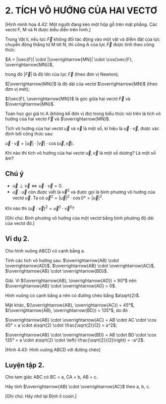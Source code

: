 # 2. TÍCH VÔ HƯỚNG CỦA HAI VECTƠ

[Hình minh họa 4.42: Một người đang kéo một hộp gỗ trên mặt phẳng. Các vectơ F, M và N được biểu diễn trên hình.]

Trong Vật lí, nếu lực $\vec{F}$ không đối tác động vào một vật và điểm đặt của lực chuyển động thẳng từ M tới N, thì công A của lực $\vec{F}$ được tính theo công thức:

$A = |\vec{F}| \cdot |\overrightarrow{MN}| \cdot \cos(\vec{F}, \overrightarrow{MN})$,

trong đó $|\vec{F}|$ là độ lớn của lực $\vec{F}$ (theo đơn vị Newton);

$|\overrightarrow{MN}|$ là độ dài của vectơ $\overrightarrow{MN}$ (theo đơn vị mét);

$(\vec{F}, \overrightarrow{MN})$ là góc giữa hai vectơ $\vec{F}$ và $\overrightarrow{MN}$.

Toán học gọi giá trị A (không kể đơn vị đo) trong biểu thức nói trên là tích vô hướng của hai vectơ $\vec{F}$ và $\overrightarrow{MN}$.

Tích vô hướng của hai vectơ $\vec{u}$ và $\vec{v}$ là một số, kí hiệu là $\vec{u} \cdot \vec{v}$, được xác định bởi công thức sau:

$\vec{u} \cdot \vec{v} = |\vec{u}| \cdot |\vec{v}| \cdot \cos(\vec{u},\vec{v})$.

Khi nào thì tích vô hướng của hai vectơ $\vec{u},\vec{v}$ là một số dương? Là một số âm?

## Chú ý
- $\vec{u} \perp \vec{v} \Leftrightarrow \vec{u} \cdot \vec{v} = 0$.
- $\vec{u} \cdot \vec{u}$ còn được viết là $\vec{u}^2$ và được gọi là bình phương vô hướng của vectơ $\vec{u}$. Ta có $\vec{u}^2 = |\vec{u}|^2 \cdot \cos 0° = |\vec{u}|^2$.

Khi nào thì $(\vec{u} \cdot \vec{v})^2 = \vec{u}^2 \cdot \vec{v}^2$?

[Ghi chú: Bình phương vô hướng của một vectơ bằng bình phương độ dài của vectơ đó.]

## Ví dụ 2. 
Cho hình vuông ABCD có cạnh bằng a.

Tính các tích vô hướng sau: $\overrightarrow{AB} \cdot \overrightarrow{AD}$, $\overrightarrow{AB} \cdot \overrightarrow{AC}$, $\overrightarrow{AB} \cdot \overrightarrow{BD}$.

Giải. Vì $(\overrightarrow{AB}, \overrightarrow{AD}) = 90°$ nên $\overrightarrow{AB} \cdot \overrightarrow{AD} = 0$.

Hình vuông có cạnh bằng a nên có đường chéo bằng $a\sqrt{2}$.

Mặt khác, $(\overrightarrow{AB}, \overrightarrow{AC}) = 45°$, $(\overrightarrow{AB}, \overrightarrow{BD}) = 135°$, do đó

$\overrightarrow{AB} \cdot \overrightarrow{AC} = AB \cdot AC \cdot \cos 45° = a \cdot a\sqrt{2} \cdot \frac{\sqrt{2}}{2} = a^2$;

$\overrightarrow{AB} \cdot \overrightarrow{BD} = AB \cdot BD \cdot \cos 135° = a \cdot a\sqrt{2} \cdot \left(-\frac{\sqrt{2}}{2}\right) = -a^2$.

[Hình 4.43: Hình vuông ABCD với đường chéo]

## Luyện tập 2. 
Cho tam giác ABC có 
BC = a, CA = b, AB = c.

Hãy tính $\overrightarrow{AB} \cdot \overrightarrow{AC}$ theo a, b, c.

[Ghi chú: Hãy nhớ lại Định lí cosin.]
